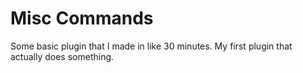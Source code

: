 # Misc Commands
Some basic plugin that I made in like 30 minutes.
My first plugin that actually does something.
